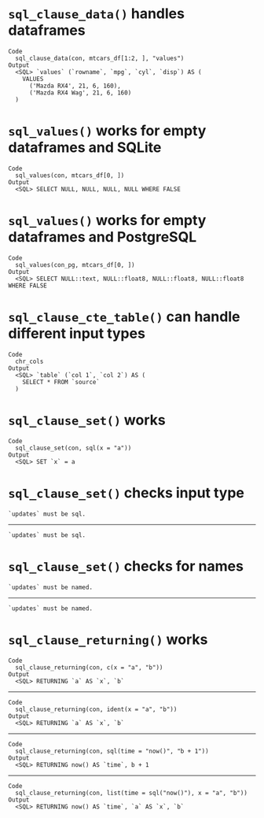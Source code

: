 # `sql_clause_data()` handles dataframes

    Code
      sql_clause_data(con, mtcars_df[1:2, ], "values")
    Output
      <SQL> `values` (`rowname`, `mpg`, `cyl`, `disp`) AS (
        VALUES
          ('Mazda RX4', 21, 6, 160),
          ('Mazda RX4 Wag', 21, 6, 160)
      )

# `sql_values()` works for empty dataframes and SQLite

    Code
      sql_values(con, mtcars_df[0, ])
    Output
      <SQL> SELECT NULL, NULL, NULL, NULL WHERE FALSE

# `sql_values()` works for empty dataframes and PostgreSQL

    Code
      sql_values(con_pg, mtcars_df[0, ])
    Output
      <SQL> SELECT NULL::text, NULL::float8, NULL::float8, NULL::float8 WHERE FALSE

# `sql_clause_cte_table()` can handle different input types

    Code
      chr_cols
    Output
      <SQL> `table` (`col 1`, `col 2`) AS (
        SELECT * FROM `source`
      )

# `sql_clause_set()` works

    Code
      sql_clause_set(con, sql(x = "a"))
    Output
      <SQL> SET `x` = a

# `sql_clause_set()` checks input type

    `updates` must be sql.

---

    `updates` must be sql.

# `sql_clause_set()` checks for names

    `updates` must be named.

---

    `updates` must be named.

# `sql_clause_returning()` works

    Code
      sql_clause_returning(con, c(x = "a", "b"))
    Output
      <SQL> RETURNING `a` AS `x`, `b`

---

    Code
      sql_clause_returning(con, ident(x = "a", "b"))
    Output
      <SQL> RETURNING `a` AS `x`, `b`

---

    Code
      sql_clause_returning(con, sql(time = "now()", "b + 1"))
    Output
      <SQL> RETURNING now() AS `time`, b + 1

---

    Code
      sql_clause_returning(con, list(time = sql("now()"), x = "a", "b"))
    Output
      <SQL> RETURNING now() AS `time`, `a` AS `x`, `b`

